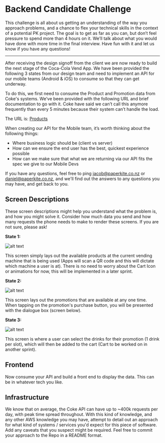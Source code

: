 # Backend Candidate Challenge

This challenge is all about us getting an understanding of the way you approach problems, and a chance to flex your technical skills in the context of a potential PK project. The goal is to get as far as you can, but don’t feel pressure to spend more than 4 hours on it. We’ll talk about what you would have done with more time in the final interview. Have fun with it and let us know if you have any questions!

----

After receiving the design signoff from the client we are now ready to build the next stage of the Coca-Cola Vend App. We have been provided the following 3 states from our design team and need to implement an API for our mobile teams (Android & iOS) to consume so that they can get underway.

To do this, we first need to consume the Product and Promotion data from Coke's systems. We’ve been provided with the following URL and brief documentation to go with it. Coke have said we can’t call this anymore frequently than every 5 minutes because their system can’t handle the load.

The URL is: [Products](https://ncakqcujsk.execute-api.ap-southeast-2.amazonaws.com/PKTechTest/products)

When creating our API for the Mobile team, it’s worth thinking about the following things:
- Where business logic should be (client vs server)
- How can we ensure the end user has the best, quickest experience possible
- How can we make sure that what we are returning via our API fits the spec we give to our Mobile Devs

If you have any questions, feel free to ping jacob@paperkite.co.nz or daniel@paperkite.co.nz, and we'll find out the answers to any questions you may have, and get back to you.

## Screen Descriptions

These screen descriptions might help you understand what the problem is, and how you might solve it. Consider how much data you send and how many requests the phone needs to make to render these screens. If you are not sure, please ask!

**State 1:**

![alt text](/images/state1.png "State 1")

This screen simply lays out the available products at the current vending machine that is being used (Apps will scan a QR code and this will dictate which machine a user is at). There is no need to worry about the Cart Icon or animations for now, this will be implemented in a later sprint.

**State 2:**

![alt text](/images/state2.png "State 2")

This screen lays out the promotions that are available at any one time. When tapping on the promotion's purchase button, you will be presented with the dialogue box (screen below). 

**State 3:**

![alt text](/images/state3.png "State 3")

This screen is where a user can select the drinks for their promotion (1 drink per slot), which will then be added to the cart (Cart to be worked on in another sprint).

## Frontend

Now consume your API and build a front end to display the data. This can be in whatever tech you like.

## Infrastructure 

We know that on average, the Coke API can have up to ~400k requests per day, with peak time spread throughout. With this kind of knowledge, and any other AWS knowledge you may have, attempt to detail out an approach for what kind of systems / services you'd expect for this piece of software. Add any caveats that you suspect might be required. Feel free to commit your approach to the Repo in a README format.
